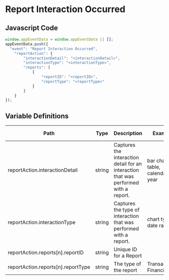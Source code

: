 # Report Interaction Occurred

### 

## Javascript Code
```js
window.appEventData = window.appEventData || [];
appEventData.push({
  "event": "Report Interaction Occurred",
    "reportAction": {
        "interactionDetail": "<interactionDetail>",
        "interactionType": "<interactionType>",
        "reports": [
            {
                "reportID": "<reportID>",
                "reportType": "<reportType>"
            }
        ]
    }
});
```

## Variable Definitions

|Path|Type|Description|Example|Pattern|Min Length|Max Length|Minimum|Maximum|Multiple Of|
| --- | --- | --- | --- | --- | --- | --- | --- | --- | --- |
|reportAction.interactionDetail|string|Captures the interaction detail for an interaction that was performed with a report.|bar chart, table, calendar year|||||||
|reportAction.interactionType|string|Captures the type of interaction that was performed with a report.|chart type, date range|||||||
|reportAction.reports[n].reportID|string|Unique ID for a Report||||||||
|reportAction.reports[n].reportType|string|The type of the report|Transactions, Financial|||||||




